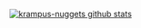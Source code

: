 [![krampus-nuggets github stats](https://github-readme-stats.vercel.app/api?username=krampus-nuggets)](https://github.com/anuraghazra/github-readme-stats)
